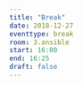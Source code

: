 ```yaml
---
title: "Break"
date: 2018-12-27
eventtype: break
room: 3.ansible
start: 16:00
end: 16:25
draft: false
---
```

